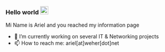 ### Hello world <img src="https://media.giphy.com/media/hvRJCLFzcasrR4ia7z/giphy.gif" width="22">

Mi Name is Ariel and you reached my information page

- 🔭 I’m currently working on several IT & Networking projects
- 📫 How to reach me: ariel[at]weher[dot]net
